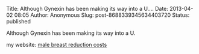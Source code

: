 Title: Although Gynexin has been making its way into a U....
Date: 2013-04-02 08:05
Author: Anonymous
Slug: post-8688339345634403720
Status: published

Although Gynexin has been making its way into a U.  
  
my website: [male breast reduction costs](http://gynexinscam.com/)
